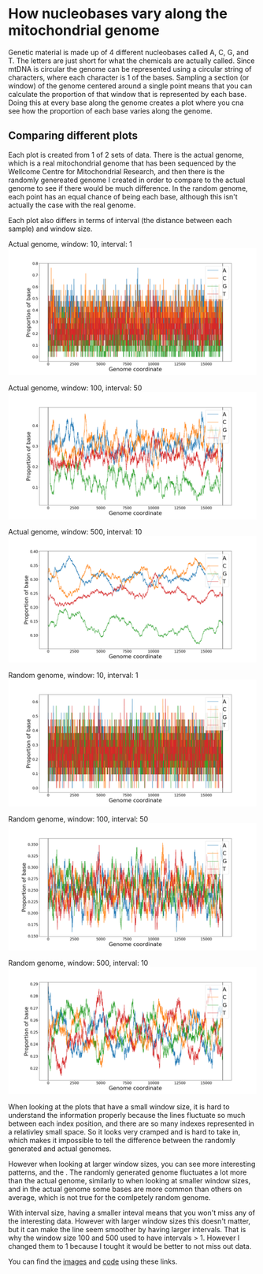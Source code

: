 # How nucleobases vary along the mitochondrial genome
Genetic material is made up of 4 different nucleobases called A, C, G, and T. The letters are just short for what the chemicals are actually called. Since mtDNA is circular the genome can be represented using a circular string of characters, where each character is 1 of the bases. Sampling a section (or window) of the genome centered around a single point means that you can calculate the proportion of that window that is represented by each base. Doing this at every base along the genome creates a plot where you cna see how the proportion of each base varies along the genome.

## Comparing different plots
Each plot is created from 1 of 2 sets of data. There is the actual genome, which is a real mitochondrial genome that has been sequenced by the Wellcome Centre for Mitochondrial Research, and then there is the randomly genereated genome I created in order to compare to the actual genome to see if there would be much difference. In the random genome, each point has an equal chance of being each base, although this isn't actually the case with the real genome.

Each plot also differs in terms of interval (the distance between each sample) and window size.

Actual genome, window: 10, interval: 1
<img src="../images/base_plots/bases_10_1.png" alt="genome plot">

Actual genome, window: 100, interval: 50
<img src="../images/base_plots/bases_100_1.png" alt="genome plot">

Actual genome, window: 500, interval: 10
<img src="../images/base_plots/bases_500_1.png" alt="genome plot">

Random genome, window: 10, interval: 1
<img src="../images/base_plots/bases_random_10_1.png" alt="genome plot">

Random genome, window: 100, interval: 50
<img src="../images/base_plots/bases_random_100_1.png" alt="genome plot">

Random genome, window: 500, interval: 10
<img src="../images/base_plots/bases_random_500_1.png" alt="genome plot">

When looking at the plots that have a small window size, it is hard to understand the information properly because the lines fluctuate so much between each index position, and there are so many indexes represented in a relativley small space. So it looks very cramped and is hard to take in, which makes it impossible to tell the difference between the randomly generated and actual genomes.

However when looking at larger window sizes, you can see more interesting patterns, and the . The randomly generated genome fluctuates a lot more than the actual genome, similarly to when looking at smaller window sizes, and in the actual genome some bases are more common than others on average, which is not true for the comlpetely random genome.

With interval size, having a smaller inteval means that you won't miss any of the interesting data. However with larger window sizes this doesn't matter, but it can make the line seem smoother by having larger intervals. That is why the window size 100 and 500 used to have intervals > 1. However I changed them to 1 because I tought it would be better to not miss out data.

You can find the [images](../images) and [code](../code) using these links.
